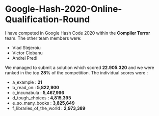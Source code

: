 # Google-Hash-2020-Online-Qualification-Round

I have competed in Google Hash Code 2020 within the **Compiler Terror** team. The other team members were:
* Vlad Stejeroiu
* Victor Ciobanu
* Andrei Predi

We managed to submit a solution which scored **22.905.320** and we were ranked in the top **28%** of the competition.
The individual scores were :
* a_example : **21**
* b_read_on : **5,822,900**
* c_incunabula : **5,467,966**
* d_tough_choices : **4,815,395**
* e_so_many_books : **3,825,649**
* f_libraries_of_the_world : **2,973,389**
